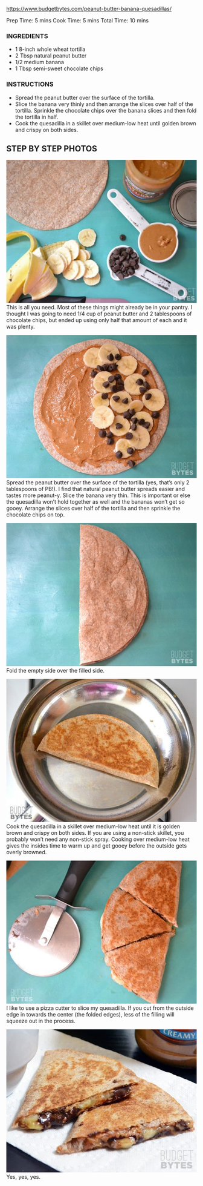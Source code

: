 https://www.budgetbytes.com/peanut-butter-banana-quesadillas/

Prep Time: 5 mins
Cook Time: 5 mins
Total Time: 10 mins

### INGREDIENTS

- 1 8-inch whole wheat tortilla
- 2 Tbsp natural peanut butter
- 1/2 medium banana
- 1 Tbsp semi-sweet chocolate chips

### INSTRUCTIONS

- Spread the peanut butter over the surface of the tortilla.
- Slice the banana very thinly and then arrange the slices over half of the tortilla. Sprinkle the chocolate chips over the banana slices and then fold the tortilla in half.
- Cook the quesadilla in a skillet over medium-low heat until golden brown and crispy on both sides.

## STEP BY STEP PHOTOS

![dessert quesadilla ingredients](1-ingredients.jpg)
This is all you need. Most of these things might already be in your pantry. I thought I was going to need 1/4 cup of peanut butter and 2 tablespoons of chocolate chips, but ended up using only half that amount of each and it was plenty.

 

![fill quesadilla](2-fill.jpg)
Spread the peanut butter over the surface of the tortilla (yes, that’s only 2 tablespoons of PB!). I find that natural peanut butter spreads easier and tastes more peanut-y. Slice the banana very thin. This is important or else the quesadilla won’t hold together as well and the bananas won’t get so gooey. Arrange the slices over half of the tortilla and then sprinkle the chocolate chips on top.

 

![fold quesadilla](3-fold.jpg)
Fold the empty side over the filled side.

 

![cook quesadilla](4-heat.jpg)
Cook the quesadilla in a skillet over medium-low heat until it is golden brown and crispy on both sides. If you are using a non-stick skillet, you probably won’t need any non-stick spray. Cooking over medium-low heat gives the insides time to warm up and get gooey before the outside gets overly browned.

 

![cut quesadilla](5-cut.jpg)
I like to use a pizza cutter to slice my quesadilla. If you cut from the outside edge in towards the center (the folded edges), less of the filling will squeeze out in the process.

 

![Peanut Butter Banana Quesadillas](PBB-Quesadilla-close.jpg)
Yes, yes, yes.